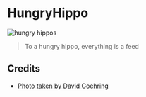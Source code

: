 # HungryHippo

![hungry hippos](https://live.staticflickr.com/3436/3225591269_5001acef98_b_d.jpg)

> To a hungry hippo, everything is a feed

## Credits

* [Photo taken by David Goehring](https://www.flickr.com/photos/carbonnyc/3225591269)
